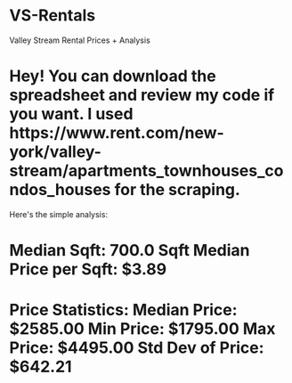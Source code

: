 # VS-Rentals
Valley Stream Rental Prices + Analysis 
<h1> Hey! You can download the spreadsheet and review my code if you want. I used https://www.rent.com/new-york/valley-stream/apartments_townhouses_condos_houses for the scraping. </h1>
Here's the simple analysis: 
<h1>Median Sqft: 700.0 Sqft
Median Price per Sqft: $3.89</h1>
<h1>Price Statistics:
Median Price: $2585.00
Min Price: $1795.00
Max Price: $4495.00
Std Dev of Price: $642.21</h1>

